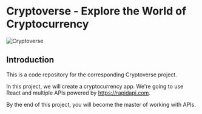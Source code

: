 # Cryptoverse - Explore the World of Cryptocurrency

![Cryptoverse](https://i.ibb.co/8gh5Jc8/image.png)

## Introduction
This is a code repository for the corresponding Cryptoverse project. 

In this project, we will create a cryptocurrency app. We're going to use React and multiple APIs powered by https://rapidapi.com.

By the end of this project, you will become the master of working with APIs.
